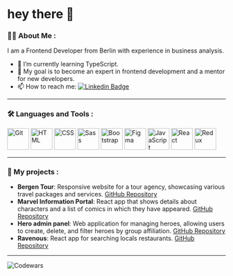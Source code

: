# hey there 👋

<!-- <img align="right" src="https://media.giphy.com/media/v1.Y2lkPTc5MGI3NjExbmYyZjJtNTAzMTJvYXh0OGdmeXRsbzhianZkd2ZtbHhycmU3Y3E3cSZlcD12MV9pbnRlcm5hbF9naWZfYnlfaWQmY3Q9Zw/dNgK7Ws7y176U/giphy.gif" width="200"/> -->

### :woman_technologist: About Me :
I am a Frontend Developer from Berlin with experience in business analysis.

- 🌱 I’m currently learning TypeScript.
- 🎯 My goal is to become an expert in frontend development and a mentor for new developers.
- 📫 How to reach me: [![Linkedin Badge](https://img.shields.io/badge/LinkedIn-blue?style=flat&logo=Linkedin&logoColor=white)](https://www.linkedin.com/in/mariia-mikhalchenko/)

---

### :hammer_and_wrench: Languages and Tools :
<div >
	<img width="50" src="https://user-images.githubusercontent.com/25181517/192108372-f71d70ac-7ae6-4c0d-8395-51d8870c2ef0.png" alt="Git" title="Git"/>
	<img width="50" src="https://user-images.githubusercontent.com/25181517/192158954-f88b5814-d510-4564-b285-dff7d6400dad.png" alt="HTML" title="HTML"/>
	<img width="50" src="https://user-images.githubusercontent.com/25181517/183898674-75a4a1b1-f960-4ea9-abcb-637170a00a75.png" alt="CSS" title="CSS"/>
	<img width="50" src="https://user-images.githubusercontent.com/25181517/192158956-48192682-23d5-4bfc-9dfb-6511ade346bc.png" alt="Sass" title="Sass"/>
	<img width="50" src="https://user-images.githubusercontent.com/25181517/183898054-b3d693d4-dafb-4808-a509-bab54cf5de34.png" alt="Bootstrap" title="Bootstrap"/>
	<img width="50" src="https://user-images.githubusercontent.com/25181517/189715289-df3ee512-6eca-463f-a0f4-c10d94a06b2f.png" alt="Figma" title="Figma"/>
	<img width="50" src="https://user-images.githubusercontent.com/25181517/117447155-6a868a00-af3d-11eb-9cfe-245df15c9f3f.png" alt="JavaScript" title="JavaScript"/>
	<img width="50" src="https://user-images.githubusercontent.com/25181517/183897015-94a058a6-b86e-4e42-a37f-bf92061753e5.png" alt="React" title="React"/>
	<img width="50" src="https://user-images.githubusercontent.com/25181517/187896150-cc1dcb12-d490-445c-8e4d-1275cd2388d6.png" alt="Redux" title="Redux"/>
</div>

---

### :rocket: My projects :

<!-- - **Portfolio Website**: A personal portfolio website to showcase my projects and skills. [GitHub Repository](https://github.com/marymih/rsschool-cv) -->
- **Bergen Tour**: Responsive website for a tour agency, showcasing various travel packages and services. [GitHub Repository](https://github.com/marymih/Bergen-Tour)
- **Marvel Information Portal**: React app that shows details about characters and a list of comics in which they have appeared. [GitHub Repository](https://github.com/marymih/marvel-app)
- **Hero admin panel**: Web application for managing heroes, allowing users to create, delete, and filter heroes by group affiliation. [GitHub Repository](https://github.com/marymih/hero-admin-panel)
- **Ravenous**: React app for searching locals restaurants. [GitHub Repository](https://github.com/marymih/ravenous)

---

![Codewars](https://github.r2v.ch/codewars?user=marymih)

